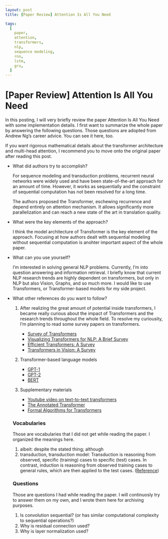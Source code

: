 ```yaml
---
layout: post
title: [Paper Review] Attention Is All You Need

tags:
  [
    paper,
    attention,
    transformers,
    nlp,
    sequence modeling,
    rnn,
    lstm,
    gru,
  ]
---
```


# [Paper Review] Attention Is All You Need

ln this posting, I will very briefly review the paper Attention Is All You Need with some implementation details. I first want to summarize the whole paper by answering the following questions. Those questions are adopted from Andrew Ng’s career advice. You can see it here, too.

If you want rigorous mathematical details about the transformer architecture and multi-head attention, I recommend you to move onto the original paper after reading this post.

- What did authors try to accomplish?
  
  For sequence modeling and transduction problems, recurrent neural networks were widely used and have been state-of-the-art approach for an amount of time. However, it works as sequentially and the constraint of sequential computation has not been resolved for a long time.
  
  The authors proposed the Transformer, eschewing recurrence and depend entirely on attention mechanism. It allows significantly more parallelization and can reach a new state of the art in translation quality.

- What were the key elements of the approach?
  
  I think the model architecture of Transformer is the key element of the approach. Focusing at how authors dealt with sequential modeling without sequential computation is anohter important aspect of the whole paper.

- What can you use yourself?
  
  I’m interested in solving general NLP problems. Currently, I’m into question answering and information retrieval. I briefly know that current NLP research trends are highly dependent on transformers, but only in NLP but also Vision, Graphs, and so much more. I would like to use Transformers, or Transformer-based models for my side project.

- What other references do you want to follow?
  
  1. After realizing the great amount of potential inside transformers, I became really curious about the impact of Transformers and the research trends throughout the whole field. To resolve my curiousity, I’m planning to read some survey papers on transformers.
     - [Survey of Transformers](https://arxiv.org/abs/2106.04554)
     - [Visualizing Transformers for NLP: A Brief Survey](https://ieeexplore.ieee.org/abstract/document/9373074)
     - [Efficient Transformers: A Survey](https://dl.acm.org/doi/abs/10.1145/3530811)
     - [Transformers in Vision: A Survey](https://dl.acm.org/doi/abs/10.1145/3505244)
  
  2. Transformer-based language models
     - [GPT-1](https://www.cs.ubc.ca/~amuham01/LING530/papers/radford2018improving.pdf)
     - [GPT-2](https://d4mucfpksywv.cloudfront.net/better-language-models/language_models_are_unsupervised_multitask_learners.pdf)
     - [BERT](https://arxiv.org/abs/1810.04805)
  
  3. Supplementary materials
     - [Youtube video on text-to-text transformers](https://www.youtube.com/watch?v=v7diENO2mEA&t=1215s)
     - [The Annotated Transformer](https://nlp.seas.harvard.edu/2018/04/03/attention.html)
     - [Formal Algorithms for Transformers](https://arxiv.org/abs/2207.09238)


  ### Vocabularies
  Those are vocabularies that I did not get while reading the paper. I organized the meanings here.
  1. albeit: despite the stated thing; although
  2. transduction, transduction model: Transduction is reasoning from observed, specific (training) cases to specific (test) cases. In contrast, induction is reasoning from observed training cases to general rules, which are then applied to the test cases. ([Reference](https://towardsdatascience.com/inductive-vs-transductive-learning-e608e786f7d))

  ### Questions
  Those are questions I had while reading the paper. I will continuosly try to answer them on my own, and I wrote them here for archiving purposes.

  1. Is convolution sequential? (or has similar computational complexity to sequential operations?)
  2. Why is residual connection used?
  3. Why is layer normalization used?
